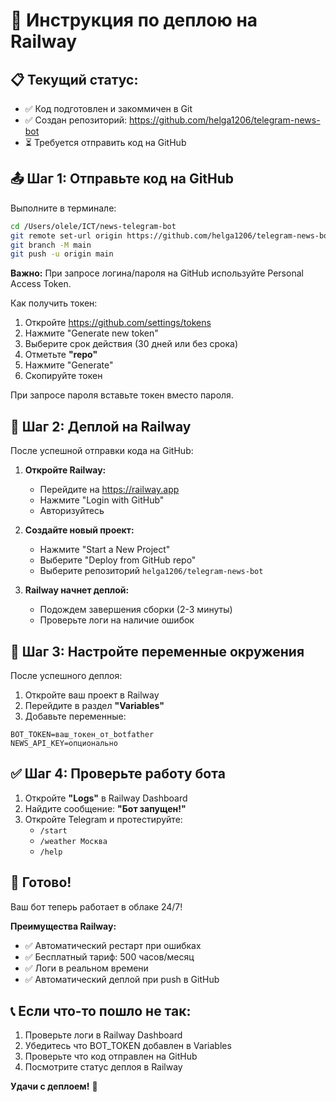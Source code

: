 # 🚀 Инструкция по деплою на Railway

## 📋 Текущий статус:
- ✅ Код подготовлен и закоммичен в Git
- ✅ Создан репозиторий: https://github.com/helga1206/telegram-news-bot
- ⏳ Требуется отправить код на GitHub

## 📤 Шаг 1: Отправьте код на GitHub

Выполните в терминале:

```bash
cd /Users/olele/ICT/news-telegram-bot
git remote set-url origin https://github.com/helga1206/telegram-news-bot.git
git branch -M main
git push -u origin main
```

**Важно:** При запросе логина/пароля на GitHub используйте Personal Access Token.

Как получить токен:
1. Откройте https://github.com/settings/tokens
2. Нажмите "Generate new token"
3. Выберите срок действия (30 дней или без срока)
4. Отметьте **"repo"**
5. Нажмите "Generate"
6. Скопируйте токен

При запросе пароля вставьте токен вместо пароля.

## 🚂 Шаг 2: Деплой на Railway

После успешной отправки кода на GitHub:

1. **Откройте Railway:**
   - Перейдите на https://railway.app
   - Нажмите "Login with GitHub"
   - Авторизуйтесь

2. **Создайте новый проект:**
   - Нажмите "Start a New Project"
   - Выберите "Deploy from GitHub repo"
   - Выберите репозиторий `helga1206/telegram-news-bot`

3. **Railway начнет деплой:**
   - Подождем завершения сборки (2-3 минуты)
   - Проверьте логи на наличие ошибок

## 🔑 Шаг 3: Настройте переменные окружения

После успешного деплоя:

1. Откройте ваш проект в Railway
2. Перейдите в раздел **"Variables"**
3. Добавьте переменные:

```
BOT_TOKEN=ваш_токен_от_botfather
NEWS_API_KEY=опционально
```

## ✅ Шаг 4: Проверьте работу бота

1. Откройте **"Logs"** в Railway Dashboard
2. Найдите сообщение: **"Бот запущен!"**
3. Откройте Telegram и протестируйте:
   - `/start`
   - `/weather Москва`
   - `/help`

## 🎉 Готово!

Ваш бот теперь работает в облаке 24/7!

**Преимущества Railway:**
- ✅ Автоматический рестарт при ошибках
- ✅ Бесплатный тариф: 500 часов/месяц
- ✅ Логи в реальном времени
- ✅ Автоматический деплой при push в GitHub

## 📞 Если что-то пошло не так:

1. Проверьте логи в Railway Dashboard
2. Убедитесь что BOT_TOKEN добавлен в Variables
3. Проверьте что код отправлен на GitHub
4. Посмотрите статус деплоя в Railway

**Удачи с деплоем!** 🚀



